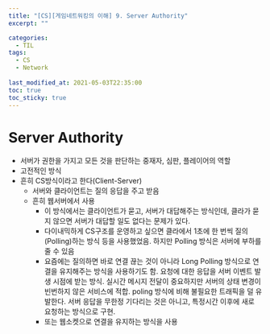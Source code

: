 ```yaml
---
title: "[CS][게임네트워킹의 이해] 9. Server Authority"
excerpt: ""

categories:
  - TIL
tags:
  - CS
  - Network
 
last_modified_at: 2021-05-03T22:35:00
toc: true
toc_sticky: true
---
```


# Server Authority

- 서버가 권한을 가지고 모든 것을 판단하는 중재자, 심판, 플레이어의 역할
- 고전적인 방식
- 흔히 CS방식이라고 한다(Client-Server)
  - 서버와 클라이언트는 질의 응답을 주고 받음
  - 흔히 웹서버에서 사용
    - 이 방식에서는 클라이언트가 묻고, 서버가 대답해주는 방식인데, 클라가 묻지 않으면 서버가 대답할 일도 없다는 문제가 있다.
    - 다이내믹하게 CS구조를 운영하고 싶으면 클라에서 1초에 한 번씩 질의(Polling)하는 방식 등을 사용했었음. 하지만 Polling 방식은 서버에 부하를 줄 수 있음
    - 요즘에는 질의하면 바로 연결 끊는 것이 아니라 Long Polling 방식으로 연결을 유지해주는 방식을 사용하기도 함. 요청에 대한 응답을 서버 이벤트 발생 시점에 받는 방식. 실시간 메시지 전달이 중요하지만 서버의 상태 변경이 빈번하지 않은 서비스에 적합. poling 방식에 비해 불필요한 트래픽을 덜 유발한다. 서버 응답을 무한정 기다리는 것은 아니고, 특정시간 이후에 새로 요청하는 방식으로 구현.
    - 또는 웹소켓으로 연결을 유지하는 방식을 사용

